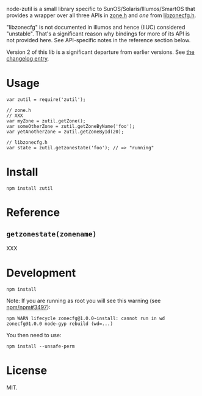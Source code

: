node-zutil is a small library specific to SunOS/Solaris/Illumos/SmartOS
that provides a wrapper over all three APIs in
[zone.h](https://github.com/joyent/illumos-joyent/blob/master/usr/src/head/zone.h)
and *one* from
[libzonecfg.h](https://github.com/joyent/illumos-joyent/blob/master/usr/src/head/libzonecfg.h).

"libzonecfg" is not documented in illumos and hence (IIUC) considered "unstable".
That's a significant reason why bindings for more of its API is not provided
here. See API-specific notes in the reference section below.

Version 2 of this lib is a significant departure from earlier versions. See
[the changelog entry](./CHANGES.md#v200).


# Usage

    var zutil = require('zutil');

    // zone.h
    // XXX
    var myZone = zutil.getZone();
    var someOtherZone = zutil.getZoneByName('foo');
    var yetAnotherZone = zutil.getZoneById(20);

    // libzonecfg.h
    var state = zutil.getzonestate('foo'); // => "running"


# Install

    npm install zutil


# Reference

## `getzonestate(zonename)`

XXX


# Development

    npm install

Note: If you are running as root you will see this warning
(see [npm/npm#3497](https://github.com/npm/npm/issues/3497)):

    npm WARN lifecycle zonecfg@1.0.0~install: cannot run in wd zonecfg@1.0.0 node-gyp rebuild (wd=...)

You then need to use:

    npm install --unsafe-perm



# License

MIT.
